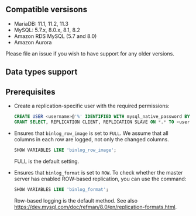 ## Compatible versisons

- MariaDB: 11.1, 11.2, 11.3
- MySQL: 5.7.x, 8.0.x, 8.1, 8.2
- Amazon RDS MySQL (5.7 and 8.0)
- Amazon Aurora 

Please file an issue if you wish to have support for any older versions.

## Data types support

## Prerequisites

- Create a replication-specific user with the required permissions:
  ```sql
  CREATE USER <username>@'%' IDENTIFIED WITH mysql_native_password BY 'password';
  GRANT SELECT, REPLICATION CLIENT, REPLICATION SLAVE ON *.* TO <username>@'%';
  ```

- Ensures that `binlog_row_image` is set to `FULL`.
  We assume that all columns in each row are logged, not only the changed columns.
  ```sql
  SHOW VARIABLES LIKE 'binlog_row_image';
  ```
  FULL is the default setting.

- Ensures that `binlog_format` is set to `ROW`.
  To check whether the master server has enabled ROW-based replication, you can use the command:
  ```sql
  SHOW VARIABLES LIKE 'binlog_format';
  ```
  Row-based logging is the default method. See also <https://dev.mysql.com/doc/refman/8.0/en/replication-formats.html>.
